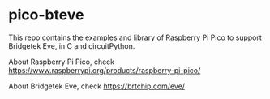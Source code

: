 # pico-bteve
This repo contains the examples and library of Raspberry Pi Pico to support Bridgetek Eve, in C and circuitPython. 

About Raspberry Pi Pico, check https://www.raspberrypi.org/products/raspberry-pi-pico/   

About Bridgetek Eve, check https://brtchip.com/eve/
